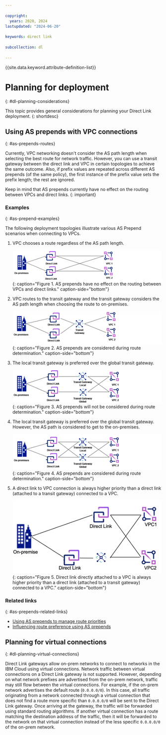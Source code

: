 ```yaml
---

copyright:
  years: 2020, 2024
lastupdated: "2024-06-20"

keywords: direct link

subcollection: dl

---
```


{{site.data.keyword.attribute-definition-list}}

# Planning for deployment
{: #dl-planning-considerations}

This topic provides general considerations for planning your Direct Link deployment.
{: shortdesc}

## Using AS prepends with VPC connections
{: #as-prepends-routes}

Currently, VPC networking doesn't consider the AS path length when selecting the best route for network traffic. However, you can use a transit gateway between the direct link and VPC in certain topologies to achieve the same outcome. Also, if prefix values are repeated across different AS prepends (of the same policy), the first instance of the prefix value sets the prefix length; the rest are ignored.

Keep in mind that AS prepends currently have no effect on the routing between VPCs and direct links.
{: important}

### Examples
{: #as-prepend-examples}

The following deployment topologies illustrate various AS Prepend scenarios when connecting to VPCs.

1. VPC chooses a route regardless of the AS path length.

   ![AS prepends have no effect on the routing between VPCs and direct links](images/asprepends_1.png){: caption="Figure 1. AS prepends have no effect on the routing between VPCs and direct links." caption-side="bottom"}

1. VPC routes to the transit gateway and the transit gateway considers the AS path length when choosing the route to on-premises.

   ![AS prepends are considered during route determination](images/asprepends_2.png){: caption="Figure 2. AS prepends are considered during route determination." caption-side="bottom"}

1. The local transit gateway is preferred over the global transit gateway.

   ![AS prepends will not be considered during route determination](images/asprepends_3.png){: caption="Figure 3. AS prepends will not be considered during route determination." caption-side="bottom"}

1. The local transit gateway is preferred over the global transit gateway. However, the AS path is considered to get to the on-premises.

   ![AS prepends are considered during route determination](images/asprepends_4.png){: caption="Figure 4. AS prepends are considered during route determination." caption-side="bottom"}

1. A direct link to VPC connection is always higher priority than a direct link (attached to a transit gateway) connected to a VPC.

   ![Direct link directly attached to a VPC is always higher priority than a direct link (attached to a transit gateway) connected to a VPC](images/asprepends_5.png){: caption="Figure 5. Direct link directly attached to a VPC is always higher priority than a direct link (attached to a transit gateway) connected to a VPC." caption-side="bottom"}

### Related links
{: #as-prepends-related-links}

* [Using AS prepends to manage route priorities](/docs/dl?topic=dl-dl-about#use-case-1)
* [Influencing route preference using AS prepends](/docs/dl?topic=dl-models-for-diversity-and-redundancy-in-direct-link#dl-bgp-path-selection)

## Planning for virtual connections
{: #dl-planning-virtual-connections}

Direct Link gateways allow on-prem networks to connect to networks in the IBM Cloud using virtual connections. Network traffic between virtual connections on a Direct Link gateway is not supported. However, depending on what network prefixes are advertised from the on-prem network, traffic may still flow between the virtual connections. For example, if the on-prem network advertises the default route (`0.0.0.0/0`). In this case, all traffic originating from a network connected through a virtual connection that does not find a route more specific than `0.0.0.0/0` will be sent to the Direct Link gateway. Once arriving at the gateway, the traffic will be forwarded using standard routing algorithms. If another virtual connection has a route matching the destination address of the traffic, then it will be forwarded to the network on that virtual connection instead of the less specific `0.0.0.0/0` of the on-prem network.
